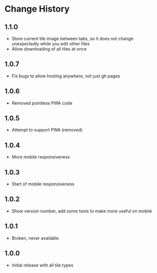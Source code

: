 # Change History

## 1.1.0

* Store current tile image between tabs, so it does not change unexpectedly while you edit other files
* Allow downloading of all tiles at once

## 1.0.7

* Fix bugs to allow hosting anywhere, not just gh pages

## 1.0.6

* Removed pointless PWA code

## 1.0.5

* Attempt to support PWA (removed)

## 1.0.4

* More mobile responsiveness

## 1.0.3

* Start of mobile responsiveness

## 1.0.2

* Show version number, add some tools to make more useful on mobile

## 1.0.1

* Broken, never available

## 1.0.0

* Initial release with all tile types